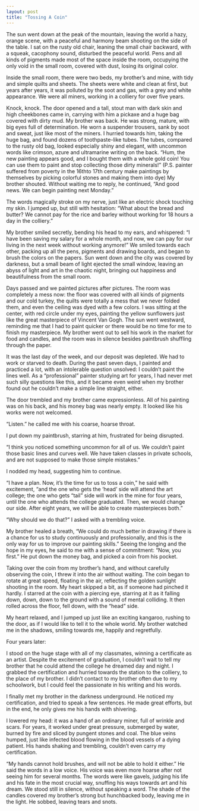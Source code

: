 ```yaml
---
layout: post
title: "Tossing A Coin"
---
```

The sun went down at the peak of the mountain, leaving the world a hazy, orange scene, with a peaceful and harmony beam shooting on the side of the table. I sat on the rusty old chair, leaning the small chair backward, with a squeak, cacophony sound, disturbed the peaceful world. Pens and all kinds of pigments made most of the space inside the room, occupying the only void in the small room, covered with dust, losing its original color. 

Inside the small room, there were two beds, my brother’s and mine, with tidy and simple quilts and sheets. The sheets were white and clean at first, but years after years, it was polluted by the soot and gas, with a grey and white appearance. We were all miners, working in a colliery for over five years. 

Knock, knock. The door opened and a tall, stout man with dark skin and high cheekbones came in, carrying with him a pickaxe and a huge bag covered with dirty mud. My brother was back. He was strong, mature, with big eyes full of determination. He worn a suspender trousers, sank by soot and sweat, just like most of the miners. I hurried towards him, taking the huge bag, and found dozens of toothpaste-like tubes. The tubes, compared to the rusty old bag, looked especially shiny and elegant, with uncommon words like crimson, azure and ultramarine writing on the back. “Hum, the new painting appears good, and I bought them with a whole gold coin! You can use them to paint and stop collecting those dirty minerals!” (P.S. painter suffered from poverty in the 16thto 17th century make paintings by themselves by picking colorful stones and making them into dye) My brother shouted. Without waiting me to reply, he continued, “And good news. We can begin painting next Monday.” 

The words magically stroke on my nerve, just like an electric shock touching my skin. I jumped up, but still with hesitation: “What about the bread and butter? We cannot pay for the rice and barley without working for 18 hours a day in the colliery.” 

My brother smiled secretly, bending his head to my ears, and whispered: “I have been saving my salary for a whole month, and now, we can pay for our living in the next week without working anymore!” We smiled towards each other, packing up all the pens, pigments and drawing boards, and began to brush the colors on the papers. Sun went down and the city was covered by darkness, but a small beam of light ejected the small window, leaving an abyss of light and art in the chaotic night, bringing out happiness and beautifulness from the small room. 

Days passed and we painted pictures after pictures. The room was completely a mess now: the floor was covered with all kinds of pigments and our cold turkey, the quilts were totally a mess that we never folded them, and even the ceiling was dyed with a few colors. I was sitting at the center, with red circle under my eyes, painting the yellow sunflowers just like the great masterpiece of Vincent Van Gogh. The sun went westward, reminding me that I had to paint quicker or there would be no time for me to finish my masterpiece. My brother went out to sell his work in the market for food and candles, and the room was in silence besides paintbrush shuffling through the paper. 

It was the last day of the week, and our deposit was depleted. We had to work or starved to death. During the past seven days, I painted and practiced a lot, with an intolerable question unsolved: I couldn’t paint the lines well. As a “professional” painter studying art for years, I had never met such silly questions like this, and it became even weird when my brother found out he couldn’t make a simple line straight, either. 

The door trembled and my brother came expressionless. All of his painting was on his back, and his money bag was nearly empty. It looked like his works were not welcomed.

“Listen.” he called me with his coarse, hoarse throat.

I put down my paintbrush, starring at him, frustrated for being disrupted. 

“I think you noticed something uncommon for all of us. We couldn’t paint those basic lines and curves well. We have taken classes in private schools, and are not supposed to make those simple mistakes.”

I nodded my head, suggesting him to continue. 

“I have a plan. Now, it’s the time for us to toss a coin,” he said with excitement, “and the one who gets the ‘head’ side will attend the art college; the one who gets “tail” side will work in the mine for four years, until the one who attends the college graduated. Then, we would change our side. After eight years, we will be able to create masterpieces both.”

“Why should we do that?” I asked with a trembling voice. 

My brother healed a breath, “We could do much better in drawing if there is a chance for us to study continuously and professionally, and this is the only way for us to improve our painting skills.” Seeing the longing and the hope in my eyes, he said to me with a sense of commitment: “Now, you first.” He put down the money bag, and picked a coin from his pocket.

Taking over the coin from my brother’s hand, and without carefully observing the coin, I threw it into the air without waiting. The coin began to rotate at great speed, floating in the air, reflecting the golden sunlight shooting in the room. My heart skipped a bit, as if someone had pinched it hardly. I starred at the coin with a piercing eye, starring at it as it falling down, down, down to the ground with a sound of mental colliding. It then rolled across the floor, fell down, with the “head” side. 

My heart relaxed, and I jumped up just like an exciting kangaroo, rushing to the door, as if I would like to tell it to the whole world. My brother watched me in the shadows, smiling towards me, happily and regretfully. 

Four years later:

I stood on the huge stage with all of my classmates, winning a certificate as an artist. Despite the excitement of graduation, I couldn’t wait to tell my brother that he could attend the college he dreamed day and night. I grabbed the certification and hurried towards the station to the colliery, to the place of my brother. I didn’t contact to my brother often due to my schoolwork, but I could feel the passionate in his writing and his words.

I finally met my brother in the darkness underground. He noticed my certification, and tried to speak a few sentences. He made great efforts, but in the end, he only gives me his hands with shivering.

I lowered my head: it was a hand of an ordinary miner, full of wrinkle and scars. For years, it worked under great pressure, submerged by water, burned by fire and sliced by pungent stones and coal. The blue veins humped, just like infected blood flowing in the blood vessels of a dying patient. His hands shaking and trembling, couldn’t even carry my certification.

“My hands cannot hold brushes, and will not be able to hold it either.” He said the words in a low voice. His voice was even more hoarse after not seeing him for several months. The words were like gavels, judging his life and his fate in the most crucial way, snuffing his ways towards art and his dream. We stood still in silence, without speaking a word. The shade of the candles covered my brother’s strong but hunchbacked body, leaving me in the light. He sobbed, leaving tears and snots.

